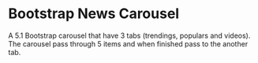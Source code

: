 # Bootstrap News Carousel

A 5.1 Bootstrap carousel that have 3 tabs (trendings, populars and videos).
The carousel pass through 5 items and when finished pass to the another tab.
